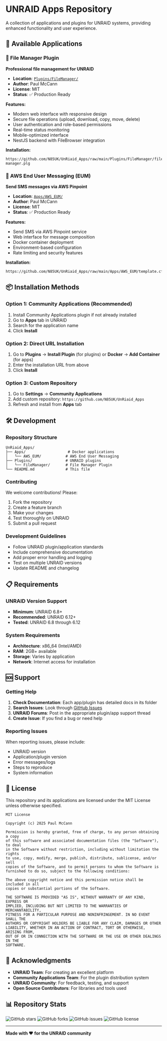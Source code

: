 # UNRAID Apps Repository

A collection of applications and plugins for UNRAID systems, providing enhanced functionality and user experience.

## 🚀 Available Applications

### 📁 File Manager Plugin
**Professional file management for UNRAID**

- **Location**: [`Plugins/FileManager/`](Plugins/FileManager/)
- **Author**: Paul McCann
- **License**: MIT
- **Status**: ✅ Production Ready

**Features:**
- Modern web interface with responsive design
- Secure file operations (upload, download, copy, move, delete)
- User authentication and role-based permissions
- Real-time status monitoring
- Mobile-optimized interface
- NestJS backend with FileBrowser integration

**Installation:**
```
https://github.com/N85UK/UnRiaid_Apps/raw/main/Plugins/FileManager/file-manager.plg
```

### 📧 AWS End User Messaging (EUM)
**Send SMS messages via AWS Pinpoint**

- **Location**: [`Apps/AWS_EUM/`](Apps/AWS_EUM/)
- **Author**: Paul McCann  
- **License**: MIT
- **Status**: ✅ Production Ready

**Features:**
- Send SMS via AWS Pinpoint service
- Web interface for message composition
- Docker container deployment
- Environment-based configuration
- Rate limiting and security features

**Installation:**
```
https://github.com/N85UK/UnRiaid_Apps/raw/main/Apps/AWS_EUM/template.cfg
```

## 📦 Installation Methods

### Option 1: Community Applications (Recommended)
1. Install Community Applications plugin if not already installed
2. Go to **Apps** tab in UNRAID
3. Search for the application name
4. Click **Install**

### Option 2: Direct URL Installation
1. Go to **Plugins** → **Install Plugin** (for plugins) or **Docker** → **Add Container** (for apps)
2. Enter the installation URL from above
3. Click **Install**

### Option 3: Custom Repository
1. Go to **Settings** → **Community Applications**
2. Add custom repository: `https://github.com/N85UK/UnRiaid_Apps`
3. Refresh and install from **Apps** tab

## 🛠️ Development

### Repository Structure
```
UnRiaid_Apps/
├── Apps/                   # Docker applications
│   └── AWS_EUM/           # AWS End User Messaging
├── Plugins/               # UNRAID plugins
│   └── FileManager/       # File Manager Plugin
└── README.md              # This file
```

### Contributing
We welcome contributions! Please:

1. Fork the repository
2. Create a feature branch
3. Make your changes
4. Test thoroughly on UNRAID
5. Submit a pull request

### Development Guidelines
- Follow UNRAID plugin/application standards
- Include comprehensive documentation
- Add proper error handling and logging
- Test on multiple UNRAID versions
- Update README and changelog

## 📋 Requirements

### UNRAID Version Support
- **Minimum**: UNRAID 6.8+
- **Recommended**: UNRAID 6.12+
- **Tested**: UNRAID 6.8 through 6.12

### System Requirements
- **Architecture**: x86_64 (Intel/AMD)
- **RAM**: 2GB+ available
- **Storage**: Varies by application
- **Network**: Internet access for installation

## 🆘 Support

### Getting Help
1. **Check Documentation**: Each app/plugin has detailed docs in its folder
2. **Search Issues**: Look through [GitHub Issues](https://github.com/N85UK/UnRiaid_Apps/issues)
3. **UNRAID Forums**: Post in the appropriate plugin/app support thread
4. **Create Issue**: If you find a bug or need help

### Reporting Issues
When reporting issues, please include:
- UNRAID version
- Application/plugin version
- Error messages/logs
- Steps to reproduce
- System information

## 📄 License

This repository and its applications are licensed under the MIT License unless otherwise specified.

```
MIT License

Copyright (c) 2025 Paul McCann

Permission is hereby granted, free of charge, to any person obtaining a copy
of this software and associated documentation files (the "Software"), to deal
in the Software without restriction, including without limitation the rights
to use, copy, modify, merge, publish, distribute, sublicense, and/or sell
copies of the Software, and to permit persons to whom the Software is
furnished to do so, subject to the following conditions:

The above copyright notice and this permission notice shall be included in all
copies or substantial portions of the Software.

THE SOFTWARE IS PROVIDED "AS IS", WITHOUT WARRANTY OF ANY KIND, EXPRESS OR
IMPLIED, INCLUDING BUT NOT LIMITED TO THE WARRANTIES OF MERCHANTABILITY,
FITNESS FOR A PARTICULAR PURPOSE AND NONINFRINGEMENT. IN NO EVENT SHALL THE
AUTHORS OR COPYRIGHT HOLDERS BE LIABLE FOR ANY CLAIM, DAMAGES OR OTHER
LIABILITY, WHETHER IN AN ACTION OF CONTRACT, TORT OR OTHERWISE, ARISING FROM,
OUT OF OR IN CONNECTION WITH THE SOFTWARE OR THE USE OR OTHER DEALINGS IN THE
SOFTWARE.
```

## 🙏 Acknowledgments

- **UNRAID Team**: For creating an excellent platform
- **Community Applications Team**: For the plugin distribution system
- **UNRAID Community**: For feedback, testing, and support
- **Open Source Contributors**: For libraries and tools used

## 📊 Repository Stats

![GitHub stars](https://img.shields.io/github/stars/N85UK/UnRiaid_Apps)
![GitHub forks](https://img.shields.io/github/forks/N85UK/UnRiaid_Apps)
![GitHub issues](https://img.shields.io/github/issues/N85UK/UnRiaid_Apps)
![GitHub license](https://img.shields.io/github/license/N85UK/UnRiaid_Apps)

---

**Made with ❤️ for the UNRAID community**